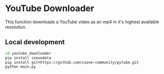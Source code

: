 # YouTube Downloader

This function downloads a YouTube video as an mp4 in it's highest available resolution.

## Local development

```bash
cd youtube_downloader
pip install sievedata
pip install git+https://github.com/sieve-community/pytube.git
python main.py
```
